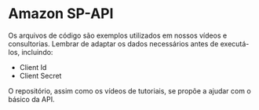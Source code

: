 # Amazon SP-API

Os arquivos de código são exemplos utilizados em nossos vídeos e consultorias. Lembrar de adaptar os dados necessários antes de executá-los, incluindo:

- Client Id
- Client Secret

O repositório, assim como os vídeos de tutoriais, se propõe a ajudar com o básico da API.
